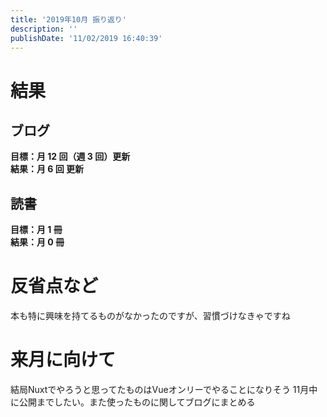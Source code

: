 ```yaml
---
title: '2019年10月 振り返り'
description: ''
publishDate: '11/02/2019 16:40:39'
---
```


<h1>結果</h1>

<h2>ブログ</h2>

<p><strong>目標：月 12 回（週 3 回）更新</strong><br/>
<strong>結果：月 6 回 更新</strong></p>

<h2>読書</h2>

<p><strong>目標：月 1 冊</strong><br/>
<strong>結果：月 0 冊</strong></p>

<h1>反省点など</h1>

<p>本も特に興味を持てるものがなかったのですが、習慣づけなきゃですね</p>

<h1>来月に向けて</h1>

<p>結局Nuxtでやろうと思ってたものはVueオンリーでやることになりそう
11月中に公開までしたい。また使ったものに関してブログにまとめる</p>
